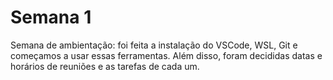 # Semana 1

Semana de ambientação: foi feita a instalação do VSCode, WSL, Git e começamos a
usar essas ferramentas. Além disso, foram decididas datas e horários de
reuniões e as tarefas de cada um.
